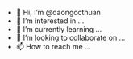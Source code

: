 - 👋 Hi, I’m @daongocthuan
- 👀 I’m interested in ...
- 🌱 I’m currently learning ...
- 💞️ I’m looking to collaborate on ...
- 📫 How to reach me ...

<!---
daongocthuan/daongocthuan is a ✨ special ✨ repository because its `README.md` (this file) appears on your GitHub profile.
You can click the Preview link to take a look at your changes.
--->
